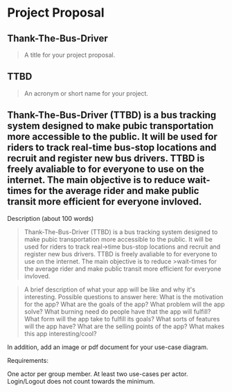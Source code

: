 # Project Proposal

## Thank-The-Bus-Driver

> A title for your project proposal.

 

## TTBD

> An acronym or short name for your project.


## Thank-The-Bus-Driver (TTBD) is a bus tracking system designed to make pubic transportation more accessible to the public. It will be used for riders to track real-time bus-stop locations and recruit and register new bus drivers. TTBD is freely avaliable to for everyone to use on the internet. The main objective is to reduce wait-times for the average rider and make public transit more efficient for everyone invloved. 

Description (about 100 words)

> Thank-The-Bus-Driver (TTBD) is a bus tracking system designed to make pubic transportation more accessible to the public. It will be used for riders to track real->time bus-stop locations and recruit and register new bus drivers. TTBD is freely avaliable to for everyone to use on the internet. The main objective is to reduce >wait-times for the average rider and make public transit more efficient for everyone invloved. 

> A brief description of what your app will be like and why it's
> interesting.
> Possible questions to answer here:
> What is the motivation for the app?
> What are the goals of the app?
> What problem will the app solve?
> What burning need do people have that the app will fulfill?
> What form will the app take to fulfill its goals?
> What sorts of features will the app have?
> What are the selling points of the app?
> What makes this app interesting/cool?

In addition, add an image or pdf document for your use-case diagram. 

 

Requirements:

One actor per group member.
 At least two use-cases per actor.
Login/Logout does not count towards the minimum.

